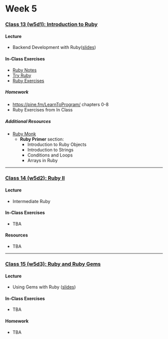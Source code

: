 # Week 5

### [Class 13 (w5d1): Introduction to Ruby](./w5d1)

#### Lecture
* Backend Development with Ruby([slides](./w5d1/slides/w5d1_lecture.pdf))

#### In-Class Exercises
* [Ruby Notes](./w5d1/ruby)
* [Try Ruby](http://tryruby.org/)
* [Ruby Exercises](./w5d1/exercises)

##### Homework
* https://pine.fm/LearnToProgram/ chapters 0-8
* Ruby Exercises from In Class

##### Additional Resources
* [Ruby Monk](https://rubymonk.com/)
  * **Ruby Primer** section:
    * Introduction to Ruby Objects
    * Introduction to Strings
    * Conditions and Loops
    * Arrays in Ruby

---

### [Class 14 (w5d2): Ruby II](./w5d2)

#### Lecture
* Intermediate Ruby

#### In-Class Exercises
* TBA

#### Resources
* TBA

---

### [Class 15 (w5d3): Ruby and Ruby Gems](./w5d3)

#### Lecture
* Using Gems with Ruby ([slides](./w5d3/slides/w5d3_lecture.pdf))

#### In-Class Exercises
* TBA

#### Homework
* TBA
